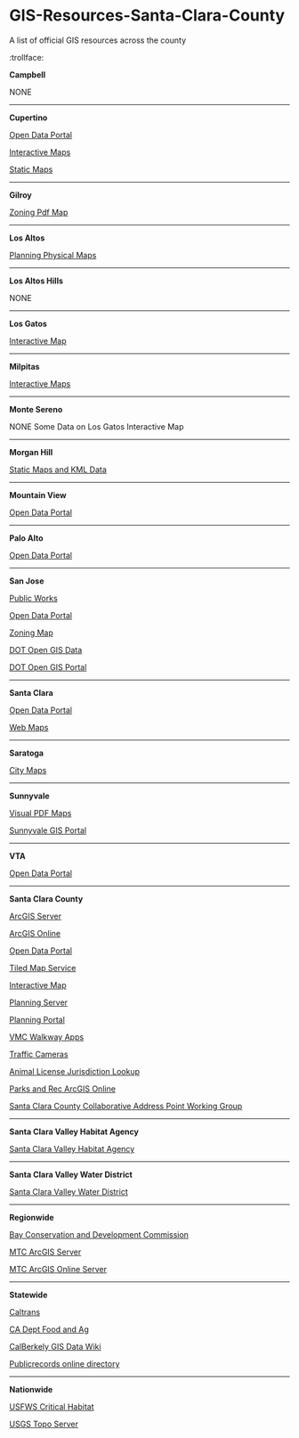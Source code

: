 # GIS-Resources-Santa-Clara-County
A list of official GIS resources across the county

:trollface:


**Campbell**

NONE

---

**Cupertino**

[Open Data Portal](http://gis.cupertino.opendata.arcgis.com/)

[Interactive Maps](https://gis.cupertino.org/webapps/)

[Static Maps](https://gis.cupertino.org/staticmaps/)

---

**Gilroy**

[Zoning Pdf Map](http://www.gilroyedc.org/pdf/ZoningMap.pdf)

---

**Los Altos**

[Planning Physical Maps](http://www.losaltosca.gov/communitydevelopment/page/adopted-plans)

---

**Los Altos Hills**

NONE

---

**Los Gatos**

[Interactive Map](http://www.losgatosca.gov/map)

---

**Milpitas**

[Interactive Maps](http://www.ci.milpitas.ca.gov/milpitas/departments/information-services/geographic-information/)

---

**Monte Sereno**

NONE
Some Data on Los Gatos Interactive Map

---

**Morgan Hill**

[Static Maps and KML Data](http://www.morgan-hill.ca.gov/657/Maps)

---

**Mountain View**

[Open Data Portal](http://data.mountainview.opendata.arcgis.com/datasets?sort_by=updated_at)

---

**Palo Alto**

[Open Data Portal](http://data.cityofpaloalto.org/dashboards/7576/palo-alto-gis-data/)

---

**San Jose**

[Public Works](http://www.sanjoseca.gov/index.aspx?NID=3308)

[Open Data Portal](http://data.sanjoseca.gov/home)

[Zoning Map](http://www.sanjoseca.gov/index.aspx?nid=2037)

[DOT Open GIS Data](http://gisdata.csjdotgis.opendata.arcgis.com/datasets)

[DOT Open GIS Portal](https://csjdotgis.maps.arcgis.com/home/index.html)

---

**Santa Clara**

[Open Data Portal](https://map.santaclaraca.gov/data)

[Web Maps](http://santaclaraca.gov/residents/maps)

---

**Saratoga**

[City Maps](http://www.saratoga.ca.us/about/city_maps/)

---

**Sunnyvale**

[Visual PDF Maps](http://sunnyvale.ca.gov/Departments/CommunityDevelopment/MapsandData.aspx)

[Sunnyvale GIS Portal](http://gis.sunnyvale.ca.gov/gallery/)

---

**VTA**

[Open Data Portal](https://github.com/vta/GIS-Resources-Santa-Clara-County)

---

**Santa Clara County**

[ArcGIS Server](https://www.sccgov.org/gis/rest/services)

[ArcGIS Online](http://services.arcgis.com/NkcnS0qk4w2wasOJ/arcgis/rest/services/)

[Open Data Portal](http://prod.sccgov.opendata.arcgis.com/)

[Tiled Map Service](http://tiles.arcgis.com/tiles/NkcnS0qk4w2wasOJ/arcgis/rest/services/)

[Interactive Map](https://www.sccgov.org/gis/giswelcome/)

[Planning Server](http://services2.arcgis.com/tcv2cMrq63AgvbHF/ArcGIS/rest/services)

[Planning Portal](http://gisdata.sccplanning.opendata.arcgis.com/)

[VMC Walkway Apps](https://www.scvmc.org/patients/Pages/Campus-Walk-Me-App.aspx)

[Traffic Cameras](https://www.sccgov.org/sites/scc/Pages/SCC-Live-Traffic.aspx)

[Animal License Jurisdiction Lookup](https://www.sccgov.org/sites/acc/licenseapet/Pages/default.aspx)

[Parks and Rec ArcGIS Online](http://sccparks.maps.arcgis.com/home/index.html)

[Santa Clara County Collaborative Address Point Working Group](http://sccgov.maps.arcgis.com/home/group.html?id=12035bae10f242a58e46c433ebfe4b69)

---

**Santa Clara Valley Habitat Agency**

[Santa Clara Valley Habitat Agency](http://scv-habitatagency.org/193/GIS-Data-Key-Maps)

---

**Santa Clara Valley Water District**

[Santa Clara Valley Water District](http://www.valleywater.org/services/GIS.aspx)

---

**Regionwide**

[Bay Conservation and Development Commission](http://goo.gl/yeoDO7)

[MTC ArcGIS Server](http://gis.mtc.ca.gov/mtc/rest/services)

[MTC ArcGIS Online Server](https://services3.arcgis.com/i2dkYWmb4wHvYPda/arcgis/rest/services/)

---

**Statewide**

[Caltrans](http://www.dot.ca.gov/hq/tsip/gis/datalibrary/)

[CA Dept Food and Ag](http://gis.cdfa.ca.gov/ArcGIS/rest/services)

[CalBerkely GIS Data Wiki](http://www.lib.berkeley.edu/wikis/EART_wiki/index.php?n=Main.GISDataSources)

[Publicrecords online directory](http://publicrecords.onlinesearches.com/California-GIS-and-Mapping.htm)

---

**Nationwide**

[USFWS Critical Habitat](http://ecos.fws.gov/arcgis/rest/services/crithab/usfwsCriticalHabitat/MapServer)

[USGS Topo Server](http://services.nationalmap.gov/arcgis/rest/services/USGSTopoLarge/MapServer)
